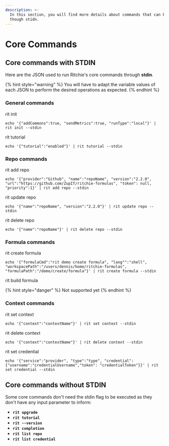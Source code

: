 ```yaml
---
description: >-
  In this section, you will find more details about commands that can be used
  though stidn.
---
```


# Core Commands

## Core commands with STDIN

Here are the JSON used to run Ritchie's core commands through **stdin**.

{% hint style="warning" %}
You will have to adapt the variable values of each JSON to perform the desired operations as expected.
{% endhint %}

### General commands

rit init

```text
echo '{"addCommons":true, "sendMetrics":true, "runType":"local"}' | rit init --stdin
```

rit tutorial

```text
echo '{"tutorial":"enabled"}' | rit tutorial --stdin
```

### Repo commands 

rit add repo

```text
echo '{"provider":"Github", "name":"repoName", "version":"2.2.0", "url":"https://github.com/ZupIT/ritchie-formulas", "token": null, "priority":1}' | rit add repo --stdin
```

rit update repo

```text
echo '{"name":"repoName", "version":"2.2.0"}' | rit update repo --stdin
```

rit delete repo

```text
echo '{"name":"repoName"}' | rit delete repo --stdin
```

### Formula commands 

rit create formula

```text
echo '{"formulaCmd":"rit demo create formula", "lang"":"shell", "workspacePath":"/users/dennis/home/ritchie-formulas", "formulaPath":"/demo/create/formula"}' | rit create formula --stdin
```

rit build formula 

{% hint style="danger" %}
Not supported yet
{% endhint %}

### Context commands

rit set context

```text
echo '{"context":"contextName"}' | rit set context --stdin
```

rit delete context

```text
echo '{"context":"contextName"}' | rit delete context --stdin
```

rit set credential

```text
echo '{"service":"provider", "type":"type", "credential": {"username":"credentialUsername","token": "credentialToken"}}' | rit set credential --stdin
```

## Core commands without STDIN

Some core commands don't need the stdin flag to be executed as they don't have any input parameter to inform:

* **`rit upgrade`**
* **`rit tutorial`**
* **`rit --version`**
* **`rit completion`**
* **`rit list repo`**
* **`rit list credential`**

